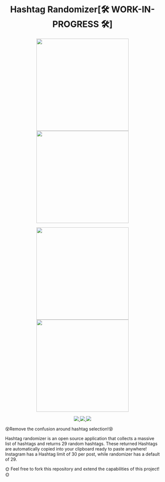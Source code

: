 <h1 align="center">Hashtag Randomizer[🛠 WORK-IN-PROGRESS 🛠]</h1>

<p align="center">
  <img src="https://github.com/cerver1/Kotlin-Instagram-Hashtag-Randomizer/blob/master/RandomizeImg/screen%201.png" width='300'>
  <img src="https://github.com/cerver1/Kotlin-Instagram-Hashtag-Randomizer/blob/master/RandomizeImg/screen%202.png" width='300'>
</p>
  
<p align="center">
  <img src="https://github.com/cerver1/Kotlin-Instagram-Hashtag-Randomizer/blob/master/RandomizeImg/screen%203.png" width='300'>
  <img src="https://github.com/cerver1/Kotlin-Instagram-Hashtag-Randomizer/blob/master/RandomizeImg/screen%204.png" width='300'>
</p>

<p align='center'>
  
  <a href="https://github.com/JetBrains/kotlin">
    <img src="https://img.shields.io/badge/built%20with-Kotlin-orange" />
  </a>
  
  <a href='https://github.com/cerver1'>
     <img  src='https://img.shields.io/badge/Coded%20By-Cerve%20-blue'/>
  </a>
  
  <a href='https://www.instagram.com/cerve.1/'>
     <img  src='https://img.shields.io/badge/Follow%20On-Cerve.1%20-red'/>
  </a>
  
</p>

<p align='center'>
  
:dizzy_face:Remove the confusion around hashtag selection!:dizzy_face:

Hashtag randomizer is an open source application that collects a massive list of hashtags and returns 29 random hashtags. These returned Hashtags are automatically copied into your clipboard ready to paste anywhere! Instagram has a Hashtag limit of 30 per post, while randomizer has a default of 29.

:sun_with_face: Feel free to fork this repository and extend the capabilities of this project! :sun_with_face:

</p>
